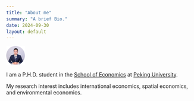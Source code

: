 ```yaml
---
title: "About me"
summary: "A brief Bio."
date: 2024-09-30
layout: default
---
```


<img src="research/photo-github-round2.jpg" width="10%"> 

I am a P.H.D. student in the [School of Economics](https://econ.pku.edu.cn/) at [Peking University](https://www.pku.edu.cn/).

My research interest includes international economics, spatial economics, and environmental economics.

